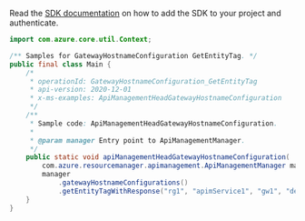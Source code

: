 Read the [SDK documentation](https://github.com/Azure/azure-sdk-for-java/blob/azure-resourcemanager-apimanagement_1.0.0-beta.2/sdk/apimanagement/azure-resourcemanager-apimanagement/README.md) on how to add the SDK to your project and authenticate.

```java
import com.azure.core.util.Context;

/** Samples for GatewayHostnameConfiguration GetEntityTag. */
public final class Main {
    /*
     * operationId: GatewayHostnameConfiguration_GetEntityTag
     * api-version: 2020-12-01
     * x-ms-examples: ApiManagementHeadGatewayHostnameConfiguration
     */
    /**
     * Sample code: ApiManagementHeadGatewayHostnameConfiguration.
     *
     * @param manager Entry point to ApiManagementManager.
     */
    public static void apiManagementHeadGatewayHostnameConfiguration(
        com.azure.resourcemanager.apimanagement.ApiManagementManager manager) {
        manager
            .gatewayHostnameConfigurations()
            .getEntityTagWithResponse("rg1", "apimService1", "gw1", "default", Context.NONE);
    }
}
```
